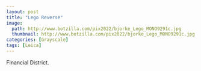 ```yaml
---
layout: post
title: "Lego Reverse"
image:
  path: http://www.botzilla.com/pix2022/bjorke_Lego_MONO9291c.jpg
  thumbnail: http://www.botzilla.com/pix2022/bjorke_Lego_MONO9291c.jpg
categories: [Grayscale]
tags: [Leica]
---
```


Financial District.

